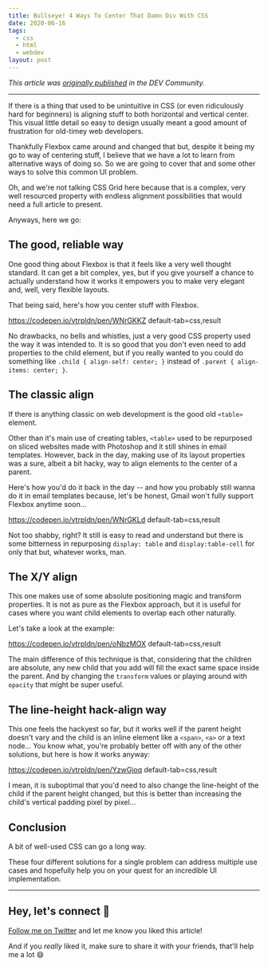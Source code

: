 ```yaml
---
title: Bullseye! 4 Ways To Center That Damn Div With CSS
date: 2020-06-16
tags:
  - css
  - html
  - webdev
layout: post
---
```


_This article was [originally published](https://dev.to/vtrpldn/bullseye-4-ways-to-center-that-damn-div-with-css-9ad) in the DEV Community._

---

If there is a thing that used to be unintuitive in CSS (or even ridiculously hard for beginners) is aligning stuff to both horizontal and vertical center. This visual little detail so easy to design usually meant a good amount of frustration for old-timey web developers.

Thankfully Flexbox came around and changed that but, despite it being my go to way of centering stuff, I believe that we have a lot to learn from alternative ways of doing so. So we are going to cover that and some other ways to solve this common UI problem.

Oh, and we're not talking CSS Grid here because that is a complex, very well resourced property with endless alignment possibilities that would need a full article to present.

Anyways, here we go:

## The good, reliable way

One good thing about Flexbox is that it feels like a very well thought standard. It can get a bit complex, yes, but if you give yourself a chance to actually understand how it works it empowers you to make very elegant and, well, very flexible layouts.

That being said, here's how you center stuff with Flexbox.

https://codepen.io/vtrpldn/pen/WNrGKKZ default-tab=css,result

No drawbacks, no bells and whistles, just a very good CSS property used the way it was intended to. It is so good that you don't even need to add properties to the child element, but if you really wanted to you could do something like `.child { align-self: center; }` instead of `.parent { align-items: center; }`.

## The classic align

If there is anything classic on web development is the good old `<table>` element.

Other than it's main use of creating tables, `<table>` used to be repurposed on sliced websites made with Photoshop and it still shines in email templates. However, back in the day, making use of its layout properties was a sure, albeit a bit hacky, way to align elements to the center of a parent.

Here's how you'd do it back in the day -- and how you probably still wanna do it in email templates because, let's be honest, Gmail won't fully support Flexbox anytime soon...

https://codepen.io/vtrpldn/pen/WNrGKLd default-tab=css,result

Not too shabby, right? It still is easy to read and understand but there is some bitterness in repurposing `display: table` and `display:table-cell` for only that but, whatever works, man.

## The X/Y align

This one makes use of some absolute positioning magic and transform properties. It is not as pure as the Flexbox approach, but it is useful for cases where you want child elements to overlap each other naturally.

Let's take a look at the example:

https://codepen.io/vtrpldn/pen/oNbzMOX default-tab=css,result

The main difference of this technique is that, considering that the children are absolute, any new child that you add will fill the exact same space inside the parent. And by changing the `transform` values or playing around with `opacity` that might be super useful.

## The line-height hack-align way

This one feels the hackyest so far, but it works well if the parent height doesn't vary and the child is an inline element like a `<span>`, `<a>` or a text node... You know what, you're probably better off with any of the other solutions, but here is how it works anyway:

https://codepen.io/vtrpldn/pen/YzwGjoq default-tab=css,result

I mean, it is suboptimal that you'd need to also change the line-height of the child if the parent height changed, but this is better than increasing the child's vertical padding pixel by pixel...

## Conclusion

A bit of well-used CSS can go a long way.

These four different solutions for a single problem can address multiple use cases and hopefully help you on your quest for an incredible UI implementation.

---

## Hey, let's connect 👋

[Follow me on Twitter](https://twitter.com/paladini_dev) and let me know you liked this article!

And if you _really_ liked it, make sure to share it with your friends, that'll help me a lot 😄
